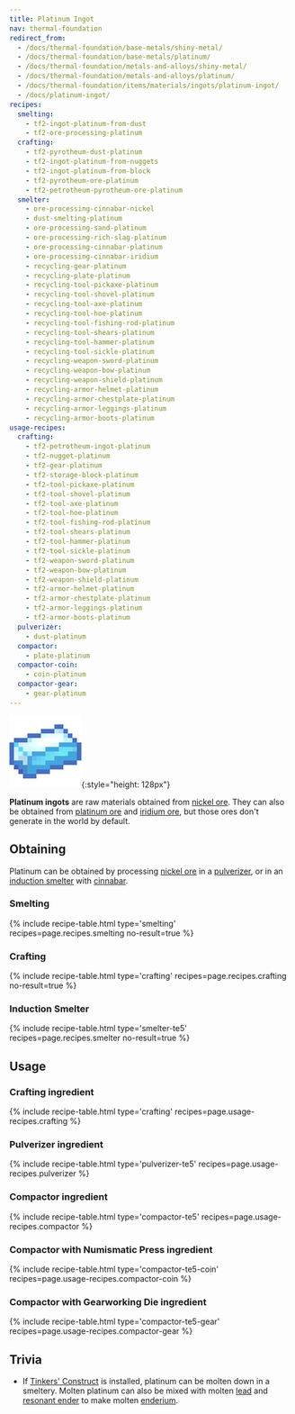 ```yaml
---
title: Platinum Ingot
nav: thermal-foundation
redirect_from:
  - /docs/thermal-foundation/base-metals/shiny-metal/
  - /docs/thermal-foundation/base-metals/platinum/
  - /docs/thermal-foundation/metals-and-alloys/shiny-metal/
  - /docs/thermal-foundation/metals-and-alloys/platinum/
  - /docs/thermal-foundation/items/materials/ingots/platinum-ingot/
  - /docs/platinum-ingot/
recipes:
  smelting:
    - tf2-ingot-platinum-from-dust
    - tf2-ore-processing-platinum
  crafting:
    - tf2-pyrotheum-dust-platinum
    - tf2-ingot-platinum-from-nuggets
    - tf2-ingot-platinum-from-block
    - tf2-pyrotheum-ore-platinum
    - tf2-petrotheum-pyrotheum-ore-platinum
  smelter:
    - ore-processing-cinnabar-nickel
    - dust-smelting-platinum
    - ore-processing-sand-platinum
    - ore-processing-rich-slag-platinum
    - ore-processing-cinnabar-platinum
    - ore-processing-cinnabar-iridium
    - recycling-gear-platinum
    - recycling-plate-platinum
    - recycling-tool-pickaxe-platinum
    - recycling-tool-shovel-platinum
    - recycling-tool-axe-platinum
    - recycling-tool-hoe-platinum
    - recycling-tool-fishing-rod-platinum
    - recycling-tool-shears-platinum
    - recycling-tool-hammer-platinum
    - recycling-tool-sickle-platinum
    - recycling-weapon-sword-platinum
    - recycling-weapon-bow-platinum
    - recycling-weapon-shield-platinum
    - recycling-armor-helmet-platinum
    - recycling-armor-chestplate-platinum
    - recycling-armor-leggings-platinum
    - recycling-armor-boots-platinum
usage-recipes:
  crafting:
    - tf2-petrotheum-ingot-platinum
    - tf2-nugget-platinum
    - tf2-gear-platinum
    - tf2-storage-block-platinum
    - tf2-tool-pickaxe-platinum
    - tf2-tool-shovel-platinum
    - tf2-tool-axe-platinum
    - tf2-tool-hoe-platinum
    - tf2-tool-fishing-rod-platinum
    - tf2-tool-shears-platinum
    - tf2-tool-hammer-platinum
    - tf2-tool-sickle-platinum
    - tf2-weapon-sword-platinum
    - tf2-weapon-bow-platinum
    - tf2-weapon-shield-platinum
    - tf2-armor-helmet-platinum
    - tf2-armor-chestplate-platinum
    - tf2-armor-leggings-platinum
    - tf2-armor-boots-platinum
  pulverizer:
    - dust-platinum
  compactor:
    - plate-platinum
  compactor-coin:
    - coin-platinum
  compactor-gear:
    - gear-platinum
---
```


![Platinum ingot](/assets/images/thermal-foundation/ingot-platinum.png){:style="height: 128px"}


**Platinum ingots** are raw materials obtained from [nickel
ore](/docs/thermal-foundation/nickel-ore/). They can also be obtained from [platinum
ore](/docs/thermal-foundation/platinum-ore/) and [iridium ore](/docs/thermal-foundation/iridium-ore/), but those ores
don't generate in the world by default.


Obtaining
---------

Platinum can be obtained by processing [nickel ore](/docs/thermal-foundation/nickel-ore/) in a
[pulverizer](/docs/thermal-expansion/pulverizer/), or in an [induction
smelter](/docs/thermal-expansion/induction-smelter/) with [cinnabar](/docs/thermal-foundation/cinnabar/).

### Smelting
{% include recipe-table.html type='smelting' recipes=page.recipes.smelting no-result=true %}

### Crafting
{% include recipe-table.html type='crafting' recipes=page.recipes.crafting no-result=true %}

### Induction Smelter
{% include recipe-table.html type='smelter-te5' recipes=page.recipes.smelter no-result=true %}


Usage
-----

### Crafting ingredient
{% include recipe-table.html type='crafting' recipes=page.usage-recipes.crafting %}

### Pulverizer ingredient
{% include recipe-table.html type='pulverizer-te5' recipes=page.usage-recipes.pulverizer %}

### Compactor ingredient
{% include recipe-table.html type='compactor-te5' recipes=page.usage-recipes.compactor %}

### Compactor with Numismatic Press ingredient
{% include recipe-table.html type='compactor-te5-coin' recipes=page.usage-recipes.compactor-coin %}

### Compactor with Gearworking Die ingredient
{% include recipe-table.html type='compactor-te5-gear' recipes=page.usage-recipes.compactor-gear %}


Trivia
------

* If [Tinkers'
  Construct](https://minecraft.curseforge.com/projects/tinkers-construct) is
  installed, platinum can be molten down in a smeltery. Molten platinum can also
  be mixed with molten [lead](/docs/thermal-foundation/lead-ingot/) and [resonant
  ender](/docs/thermal-foundation/resonant-ender/) to make molten
  [enderium](/docs/thermal-foundation/enderium-ingot/).
